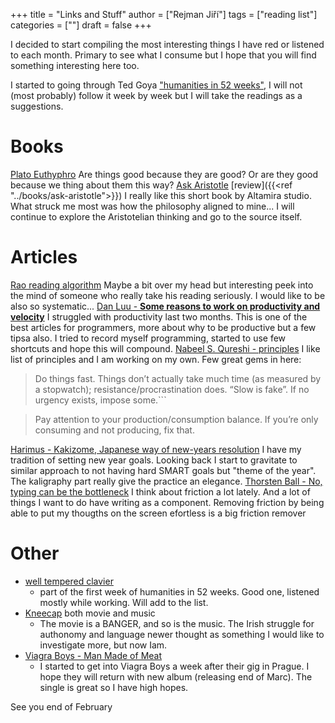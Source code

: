 +++
title = "Links and Stuff"
author = ["Rejman Jiří"]
tags = ["reading list"]
categories = [""]
draft = false
+++

I decided to start compiling the most interesting things I have red or listened to each month. Primary to see what I consume but I hope that you will find something interesting here too.

I started to going through Ted Goya ["humanities in 52 weeks"](https://www.honest-broker.com/p/can-you-really-learn-the-humanities), I will not (most probably) follow it week by week but I will take the readings as a suggestions. 
# Books
[Plato Euthyphro](https://classics.mit.edu/Plato/euthyfro.html) Are things good because they are good? Or are they good because we thing about them this way?
 [Ask Aristotle](https://altamira.studio/ask)  [review]({{<ref "../books/ask-aristotle">}})  I really like this short book by Altamira studio. What struck me most was how the philosophy aligned to mine... I will continue to explore the Aristotelian thinking and go to the source itself. 
# Articles
 [Rao reading algorithm](https://raohacker.com/rao-reading-algorithm/)  Maybe a bit over my head but interesting peek into the mind of someone who really take his reading seriously. I would like to be also so systematic...
  [Dan Luu - **Some reasons to work on productivity and velocity**](https://danluu.com/productivity-velocity/ ) I struggled with productivity last two months. This is one of the best articles for programmers, more about why to be productive but a few tipsa also. I tried to record myself programming, started to use few shortcuts and hope this will compound. 
 [Nabeel S. Qureshi - principles](https://nabeelqu.substack.com/p/principles)  I like list of principles and I am working on my own. Few great gems in here:
>Do things fast. Things don’t actually take much time (as measured by a stopwatch); resistance/procrastination does. “Slow is fake”. If no urgency exists, impose some.```

 > Pay attention to your production/consumption balance. If you’re only consuming and not producing, fix that.

 [Harimus - Kakizome, Japanese way of new-years resolution](https://harimus.github.io//2025/01/02/kakizome.html)  I have my tradition of setting new year goals. Looking back I start to gravitate to similar approach to not having hard SMART goals but "theme of the year". The kaligraphy part really give the practice an elegance.
 [Thorsten Ball - No, typing can be the bottleneck](https://thorstenball.com/blog/2020/09/01/typing-can-be-the-bottleneck/) I think about friction a lot lately. And a lot of things I want to do have writing as a component. Removing friction by being able to put my thougths on the screen efortless is a big friction remover
# Other
- [well tempered clavier](https://open.spotify.com/album/3PWhuYij6e99npMTjTZm2C)
	- part of the first week of humanities in 52 weeks. Good one, listened mostly while working. Will add to the list. 
- [Kneecap](https://www.kneecap.ie/) both movie and music
	- The movie is a BANGER, and so is the music. The Irish struggle for authonomy and language newer thought as something I would like to investigate more, but now Iam. 
- [Viagra Boys - Man Made of Meat](https://open.spotify.com/track/05IdqHMPXSr8dW4rEw5SEZ)
	- I started to get into Viagra Boys a week after their gig in Prague. I hope they will return with new album (releasing end of Marc). The single is great so I have high hopes. 

See you end of February